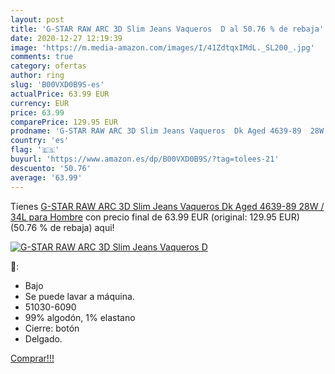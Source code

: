 ```yaml
---
layout: post
title: 'G-STAR RAW ARC 3D Slim Jeans Vaqueros  D al 50.76 % de rebaja'
date: 2020-12-27 12:19:39
image: 'https://m.media-amazon.com/images/I/41ZdtqxIMdL._SL200_.jpg'
comments: true
category: ofertas
author: ring
slug: 'B00VXD0B9S-es'
actualPrice: 63.99 EUR
currency: EUR
price: 63.99
comparePrice: 129.95 EUR
prodname: 'G-STAR RAW ARC 3D Slim Jeans Vaqueros  Dk Aged 4639-89  28W / 34L para Hombre'
country: 'es'
flag: '🇪🇸'
buyurl: 'https://www.amazon.es/dp/B00VXD0B9S/?tag=tolees-21'
descuento: '50.76'
average: '63.99'
---
```


Tienes [G-STAR RAW ARC 3D Slim Jeans Vaqueros  Dk Aged 4639-89  28W / 34L para Hombre](https://www.amazon.es/dp/B00VXD0B9S/?tag=tolees-21) con precio final de  63.99 EUR (original: 129.95 EUR) (50.76 %  de rebaja) aqui!

[![G-STAR RAW ARC 3D Slim Jeans Vaqueros  D](https://m.media-amazon.com/images/I/41ZdtqxIMdL._SL200_.jpg)](https://www.amazon.es/dp/B00VXD0B9S/?tag=tolees-21)

🔎:

- Bajo
- Se puede lavar a máquina.
- 51030-6090
- 99% algodón, 1% elastano
- Cierre: botón
- Delgado.

[Comprar!!!](https://www.amazon.es/dp/B00VXD0B9S/?tag=tolees-21)
